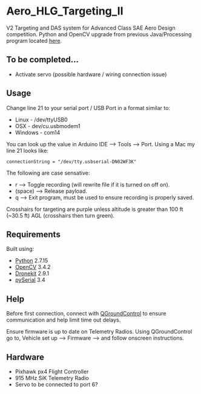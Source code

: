 # Aero_HLG_Targeting_II
V2 Targeting and DAS system for Advanced Class SAE Aero Design competition. Python and OpenCV upgrade from previous Java/Processing program located [here](https://github.com/MarkSherstan/Aero_HLG_2018_DAS).

## To be completed...
* Activate servo (possible hardware / wiring connection issue)

## Usage
Change line 21 to your serial port / USB Port in a format similar to:
* Linux - /dev/ttyUSB0
* OSX - dev/cu.usbmodem1
* Windows - com14

You can look up the value in Arduino IDE --> Tools --> Port. Using a Mac my line 21 looks like:

```
connectionString = "/dev/tty.usbserial-DN02WF3K"
```

The following are case sensative:
* r --> Toggle recording (will rewrite file if it is turned on off on).
* (space) --> Release payload.
* q --> Exit program, must be used to ensure recording is properly saved.

Crosshairs for targeting are purple unless altitude is greater than 100 ft (~30.5 ft) AGL (crosshairs then turn green).

## Requirements
Built using:
* [Python](https://www.python.org) 2.7.15
* [OpenCV](https://opencv.org) 3.4.2
* [Dronekit](http://python.dronekit.io) 2.9.1
* [pySerial](https://pypi.org/project/pyserial/) 3.4

## Help
Before first connection, connect with [QGroundControl](http://qgroundcontrol.com) to ensure communication and help limit time out delays.

Ensure firmware is up to date on Telemetry Radios. Using QGroundControl go to, Vehicle set up --> Firmware --> and follow onscreen instructions.

## Hardware
* Pixhawk px4 Flight Controller
* 915 MHz SiK Telemetry Radio
* Servo to be connected to port 6?
